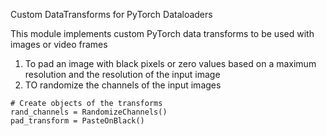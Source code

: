 Custom DataTransforms for PyTorch Dataloaders

This module implements custom PyTorch data transforms to be used with images or video frames
  1. To pad an image with black pixels or zero values based on a maximum resolution and the resolution of the input image
  2. TO randomize the channels of the input images

```python3
# Create objects of the transforms
rand_channels = RandomizeChannels()
pad_transform = PasteOnBlack()
```
